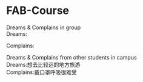 # FAB-Course

Dreams & Complains in group  
Dreams:  

Complains:  

Dreams & Complains from other students in campus  
Dreams:想去比较远的地方旅游  
Complains:戴口罩呼吸很难受  
